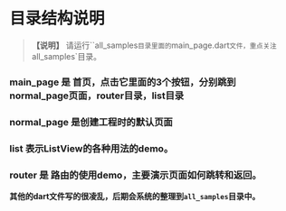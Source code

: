 # 目录结构说明

> **【说明】** 请运行``all_samples`目录里面的`main_page.dart`文件，重点关注`all_samples`目录。

### main_page 是 首页，点击它里面的3个按钮，分别跳到normal_page页面，router目录，list目录

### normal_page 是创建工程时的默认页面

### list 表示ListView的各种用法的demo。

### router 是 路由的使用demo，主要演示页面如何跳转和返回。

**其他的dart文件写的很凌乱，后期会系统的整理到`all_samples`目录中。**



